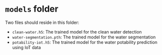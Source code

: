 # `models` folder

Two files should reside in this folder:

- `clean-water.h5`: The trained model for the clean water detection
- `water-segmentation.pth`: The trained model for the water segmentation
- `potability-iot.h5`: The trained model for the water potability prediction using IoT data
